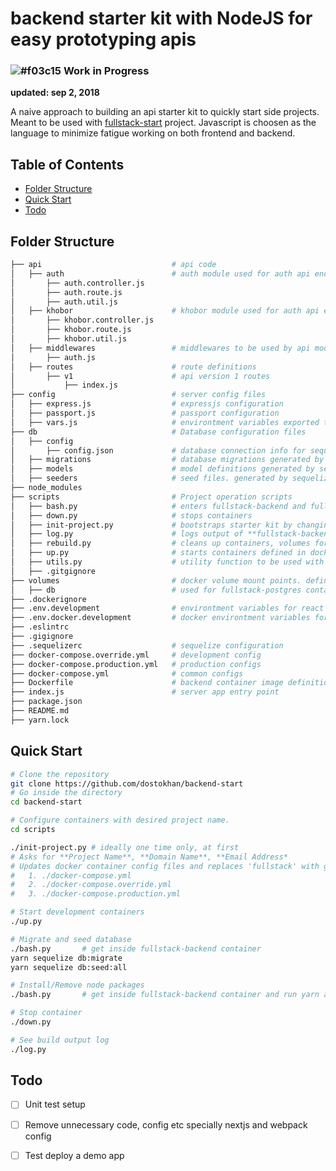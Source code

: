 # backend starter kit with NodeJS for easy prototyping apis
### ![#f03c15](https://placehold.it/15/f03c15/000000?text=+) Work in Progress 
**updated: sep 2, 2018**

A naive approach to building an api starter kit to quickly start side projects.
Meant to be used with [fullstack-start](https://github.com/dostokhan/fullstack-start) project.
Javascript is choosen as the language to minimize fatigue working on both frontend and backend.

## Table of Contents
  - [Folder Structure](#folder-structure)
  - [Quick Start](#quick-start)
  - [Todo](#todo)


## Folder Structure
```bash
├── api                             # api code
│   ├── auth                        # auth module used for auth api endrpoints /auth
│       ├── auth.controller.js      
│       ├── auth.route.js                        
│       ├── auth.util.js                        
│   ├── khobor                      # khobor module used for auth api endrpoints /khobor
│       ├── khobor.controller.js      
│       ├── khobor.route.js                        
│       ├── khobor.util.js                        
│   ├── middlewares                 # middlewares to be used by api modules i.e. auth, khobor etc
│       ├── auth.js
│   ├── routes                      # route definitions
│       ├── v1                      # api version 1 routes
│           ├── index.js
├── config                          # server config files
│   ├── express.js                  # expressjs configuration
│   ├── passport.js                 # passport configuration
│   ├── vars.js                     # environtment variables exported to be consumed by express app
├── db                              # Database configuration files
│   ├── config                      
│       ├── config.json             # database connection info for sequelize ORM
│   ├── migrations                  # database migrations generated by sequelize-cli
│   ├── models                      # model definitions generated by sequelize-cli
│   ├── seeders                     # seed files. generated by sequelize-cli
├── node_modules
├── scripts                         # Project operation scripts
│   ├── bash.py                     # enters fullstack-backend and fullstack-postgres containers
│   ├── down.py                     # stops containers 
│   ├── init-project.py             # bootstraps starter kit by changing config files 
│   ├── log.py                      # logs output of **fullstack-backend** container
│   ├── rebuild.py                  # cleans up containers, volumes for rebuilding docker image
│   ├── up.py                       # starts containers defined in docker-compose files
│   ├── utils.py                    # utility function to be used with other scripts
│   ├── .gitgignore
├── volumes                         # docker volume mount points. defined in docker-compose files                         
│   ├── db                          # used for fullstack-postgres container
├── .dockerignore 
├── .env.development                # environtment variables for react app 
├── .env.docker.development         # docker environtment variables for development config
├── .eslintrc
├── .gigignore
├── .sequelizerc                    # sequelize configuration 
├── docker-compose.override.yml     # development config
├── docker-compose.production.yml   # production configs
├── docker-compose.yml              # common configs
├── Dockerfile                      # backend container image definition
├── index.js                        # server app entry point
├── package.json                    
├── README.md
├── yarn.lock

```

## Quick Start

```bash
# Clone the repository
git clone https://github.com/dostokhan/backend-start 
# Go inside the directory
cd backend-start

# Configure containers with desired project name.
cd scripts

./init-project.py # ideally one time only, at first
# Asks for **Project Name**, **Domain Name**, **Email Address* 
# Updates docker container config files and replaces 'fullstack' with given **Project Name**. i.e. network name
#   1. ./docker-compose.yml
#   2. ./docker-compose.override.yml
#   3. ./docker-compose.production.yml

# Start development containers
./up.py

# Migrate and seed database
./bash.py       # get inside fullstack-backend container
yarn sequelize db:migrate 
yarn sequelize db:seed:all

# Install/Remove node packages
./bash.py       # get inside fullstack-backend container and run yarn add/remove packages

# Stop container
./down.py

# See build output log
./log.py
```


## Todo
-  [ ] Unit test setup
-  [ ] Remove unnecessary code, config etc specially nextjs and webpack config
-  [ ] Test deploy a demo app


